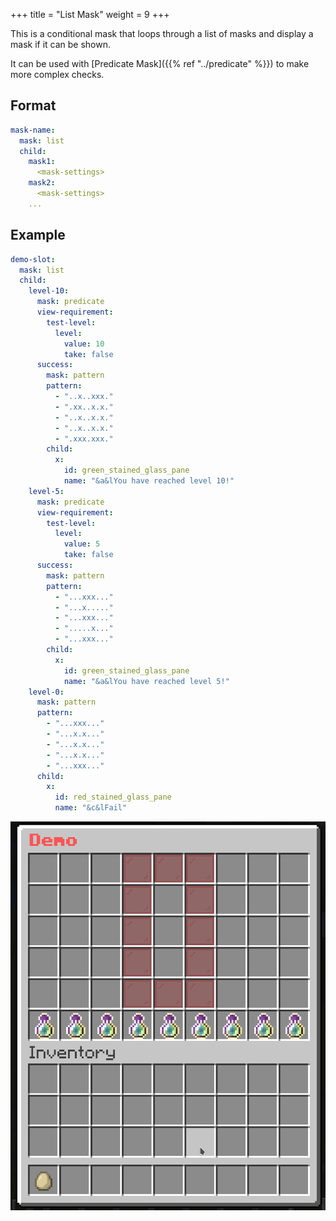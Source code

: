+++
title = "List Mask"
weight = 9
+++

This is a conditional mask that loops through a list of masks and display a mask if it can be shown.

It can be used with [Predicate Mask]({{% ref "../predicate" %}}) to make more complex checks.

## Format

```yaml
mask-name:
  mask: list
  child:
    mask1:
      <mask-settings>
    mask2:
      <mask-settings>
    ...
```

## Example

```yaml
demo-slot:
  mask: list
  child:
    level-10:
      mask: predicate
      view-requirement:
        test-level:
          level:
            value: 10
            take: false
      success:
        mask: pattern
        pattern:
          - "..x..xxx."
          - ".xx..x.x."
          - "..x..x.x."
          - "..x..x.x."
          - ".xxx.xxx."
        child:
          x:
            id: green_stained_glass_pane
            name: "&a&lYou have reached level 10!"
    level-5:
      mask: predicate
      view-requirement:
        test-level:
          level:
            value: 5
            take: false
      success:
        mask: pattern
        pattern:
          - "...xxx..."
          - "...x....."
          - "...xxx..."
          - ".....x..."
          - "...xxx..."
        child:
          x:
            id: green_stained_glass_pane
            name: "&a&lYou have reached level 5!"
    level-0:
      mask: pattern
      pattern:
        - "...xxx..."
        - "...x.x..."
        - "...x.x..."
        - "...x.x..."
        - "...xxx..."
      child:
        x:
          id: red_stained_glass_pane
          name: "&c&lFail"
```

![List 1](list-1.gif)
